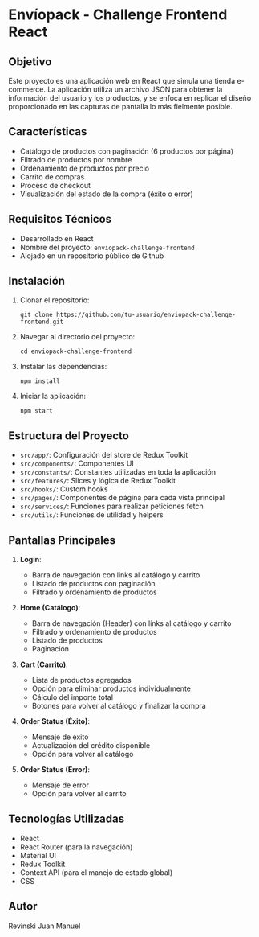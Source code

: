 <!-- # Getting Started with Create React App

This project was bootstrapped with [Create React App](https://github.com/facebook/create-react-app).

## Available Scripts

In the project directory, you can run:

### `npm start`

Runs the app in the development mode.\
Open [http://localhost:3000](http://localhost:3000) to view it in your browser.

The page will reload when you make changes.\
You may also see any lint errors in the console.

### `npm test`

Launches the test runner in the interactive watch mode.\
See the section about [running tests](https://facebook.github.io/create-react-app/docs/running-tests) for more information.

### `npm run build`

Builds the app for production to the `build` folder.\
It correctly bundles React in production mode and optimizes the build for the best performance.

The build is minified and the filenames include the hashes.\
Your app is ready to be deployed!

See the section about [deployment](https://facebook.github.io/create-react-app/docs/deployment) for more information.

### `npm run eject`

**Note: this is a one-way operation. Once you `eject`, you can't go back!**

If you aren't satisfied with the build tool and configuration choices, you can `eject` at any time. This command will remove the single build dependency from your project.

Instead, it will copy all the configuration files and the transitive dependencies (webpack, Babel, ESLint, etc) right into your project so you have full control over them. All of the commands except `eject` will still work, but they will point to the copied scripts so you can tweak them. At this point you're on your own.

You don't have to ever use `eject`. The curated feature set is suitable for small and middle deployments, and you shouldn't feel obligated to use this feature. However we understand that this tool wouldn't be useful if you couldn't customize it when you are ready for it.

## Learn More

You can learn more in the [Create React App documentation](https://facebook.github.io/create-react-app/docs/getting-started).

To learn React, check out the [React documentation](https://reactjs.org/).

### Code Splitting

This section has moved here: [https://facebook.github.io/create-react-app/docs/code-splitting](https://facebook.github.io/create-react-app/docs/code-splitting)

### Analyzing the Bundle Size

This section has moved here: [https://facebook.github.io/create-react-app/docs/analyzing-the-bundle-size](https://facebook.github.io/create-react-app/docs/analyzing-the-bundle-size)

### Making a Progressive Web App

This section has moved here: [https://facebook.github.io/create-react-app/docs/making-a-progressive-web-app](https://facebook.github.io/create-react-app/docs/making-a-progressive-web-app)

### Advanced Configuration

This section has moved here: [https://facebook.github.io/create-react-app/docs/advanced-configuration](https://facebook.github.io/create-react-app/docs/advanced-configuration)

### Deployment

This section has moved here: [https://facebook.github.io/create-react-app/docs/deployment](https://facebook.github.io/create-react-app/docs/deployment)

### `npm run build` fails to minify

This section has moved here: [https://facebook.github.io/create-react-app/docs/troubleshooting#npm-run-build-fails-to-minify](https://facebook.github.io/create-react-app/docs/troubleshooting#npm-run-build-fails-to-minify) -->

# Envíopack - Challenge Frontend React

## Objetivo

Este proyecto es una aplicación web en React que simula una tienda e-commerce. La aplicación utiliza un archivo JSON para obtener la información del usuario y los productos, y se enfoca en replicar el diseño proporcionado en las capturas de pantalla lo más fielmente posible.

## Características

- Catálogo de productos con paginación (6 productos por página)
- Filtrado de productos por nombre
- Ordenamiento de productos por precio
- Carrito de compras
- Proceso de checkout
- Visualización del estado de la compra (éxito o error)

## Requisitos Técnicos

- Desarrollado en React
- Nombre del proyecto: `enviopack-challenge-frontend`
- Alojado en un repositorio público de Github

## Instalación

1. Clonar el repositorio:

   ```
   git clone https://github.com/tu-usuario/enviopack-challenge-frontend.git
   ```

2. Navegar al directorio del proyecto:

   ```
   cd enviopack-challenge-frontend
   ```

3. Instalar las dependencias:

   ```
   npm install
   ```

4. Iniciar la aplicación:
   ```
   npm start
   ```

## Estructura del Proyecto

- `src/app/`: Configuración del store de Redux Toolkit
- `src/components/`: Componentes UI
- `src/constants/`: Constantes utilizadas en toda la aplicación
- `src/features/`: Slices y lógica de Redux Toolkit
- `src/hooks/`: Custom hooks
- `src/pages/`: Componentes de página para cada vista principal
- `src/services/`: Funciones para realizar peticiones fetch
- `src/utils/`: Funciones de utilidad y helpers

## Pantallas Principales

1. **Login**:

   - Barra de navegación con links al catálogo y carrito
   - Listado de productos con paginación
   - Filtrado y ordenamiento de productos

2. **Home (Catálogo)**:

   - Barra de navegación (Header) con links al catálogo y carrito
   - Filtrado y ordenamiento de productos
   - Listado de productos
   - Paginación

3. **Cart (Carrito)**:

   - Lista de productos agregados
   - Opción para eliminar productos individualmente
   - Cálculo del importe total
   - Botones para volver al catálogo y finalizar la compra

4. **Order Status (Éxito)**:

   - Mensaje de éxito
   - Actualización del crédito disponible
   - Opción para volver al catálogo

5. **Order Status (Error)**:
   - Mensaje de error
   - Opción para volver al carrito

## Tecnologías Utilizadas

- React
- React Router (para la navegación)
- Material UI
- Redux Toolkit
- Context API (para el manejo de estado global)
- CSS

## Autor

Revinski Juan Manuel